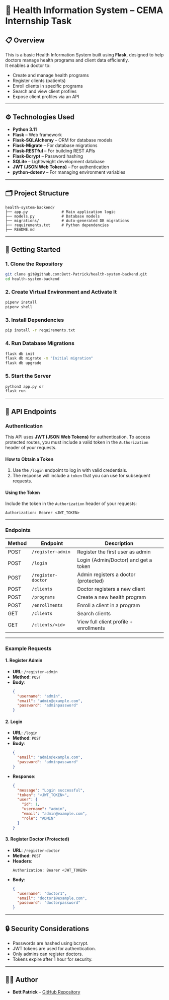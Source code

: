 # 🏥 Health Information System – CEMA Internship Task

## 📋 Overview

This is a basic Health Information System built using **Flask**, designed to help doctors manage health programs and client data efficiently.  
It enables a doctor to:

- Create and manage health programs
- Register clients (patients)
- Enroll clients in specific programs
- Search and view client profiles
- Expose client profiles via an API

---

## ⚙️ Technologies Used

- **Python 3.11**
- **Flask** – Web framework
- **Flask-SQLAlchemy** – ORM for database models
- **Flask-Migrate** – For database migrations
- **Flask-RESTful** – For building REST APIs
- **Flask-Bcrypt** – Password hashing
- **SQLite** – Lightweight development database
- **JWT (JSON Web Tokens)** – For authentication
- **python-dotenv** – For managing environment variables

---

## 🗂️ Project Structure

```
health-system-backend/
├── app.py               # Main application logic
├── models.py            # Database models
├── migrations/          # Auto-generated DB migrations
├── requirements.txt     # Python dependencies
├── README.md
```

---

## 🚀 Getting Started

### 1. Clone the Repository

```bash
git clone git@github.com:Bett-Patrick/health-system-backend.git
cd health-system-backend
```

### 2. Create Virtual Environment and Activate It

```bash
pipenv install
pipenv shell
```

### 3. Install Dependencies

```bash
pip install -r requirements.txt
```

### 4. Run Database Migrations

```bash
flask db init
flask db migrate -m "Initial migration"
flask db upgrade
```

### 5. Start the Server

```bash
python3 app.py or 
flask run
```

---

## 📖 API Endpoints

### Authentication
This API uses **JWT (JSON Web Tokens)** for authentication. To access protected routes, you must include a valid token in the `Authorization` header of your requests.

#### How to Obtain a Token
1. Use the `/login` endpoint to log in with valid credentials.
2. The response will include a `token` that you can use for subsequent requests.

#### Using the Token
Include the token in the `Authorization` header of your requests:
```
Authorization: Bearer <JWT_TOKEN>
```

---

### Endpoints

| Method | Endpoint              | Description                             |
|--------|-----------------------|-----------------------------------------|
| POST   | `/register-admin`     | Register the first user as admin        |
| POST   | `/login`              | Login (Admin/Doctor) and get a token    |
| POST   | `/register-doctor`    | Admin registers a doctor (protected)    |
| POST   | `/clients`            | Doctor registers a new client           |
| POST   | `/programs`           | Create a new health program             |
| POST   | `/enrollments`        | Enroll a client in a program            |
| GET    | `/clients`            | Search clients                          |
| GET    | `/clients/<id>`       | View full client profile + enrollments  |

---

### Example Requests

#### 1. Register Admin
- **URL**: `/register-admin`
- **Method**: `POST`
- **Body**:
  ```json
  {
    "username": "admin",
    "email": "admin@example.com",
    "password": "adminpassword"
  }
  ```

#### 2. Login
- **URL**: `/login`
- **Method**: `POST`
- **Body**:
  ```json
  {
    "email": "admin@example.com",
    "password": "adminpassword"
  }
  ```
- **Response**:
  ```json
  {
    "message": "Login successful",
    "token": "<JWT_TOKEN>",
    "user": {
      "id": 1,
      "username": "admin",
      "email": "admin@example.com",
      "role": "ADMIN"
    }
  }
  ```

#### 3. Register Doctor (Protected)
- **URL**: `/register-doctor`
- **Method**: `POST`
- **Headers**:
  ```
  Authorization: Bearer <JWT_TOKEN>
  ```
- **Body**:
  ```json
  {
    "username": "doctor1",
    "email": "doctor1@example.com",
    "password": "doctorpassword"
  }
  ```

---

## 🔒 Security Considerations

- Passwords are hashed using bcrypt.
- JWT tokens are used for authentication.
- Only admins can register doctors.
- Tokens expire after 1 hour for security.

---

## 👨‍💻 Author

- **Bett Patrick** – [GitHub Repository](https://github.com/Bett-Patrick/health-system-backend)

